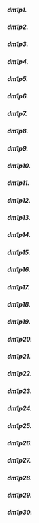##### dm1p1. 

##### dm1p2. 

##### dm1p3. 

##### dm1p4. 

##### dm1p5. 

##### dm1p6. 

##### dm1p7. 

##### dm1p8. 

##### dm1p9. 

##### dm1p10. 

##### dm1p11. 

##### dm1p12. 

##### dm1p13. 

##### dm1p14. 

##### dm1p15. 

##### dm1p16. 

##### dm1p17. 

##### dm1p18. 

##### dm1p19. 

##### dm1p20. 

##### dm1p21. 

##### dm1p22. 

##### dm1p23. 

##### dm1p24. 

##### dm1p25. 

##### dm1p26. 

##### dm1p27. 

##### dm1p28. 

##### dm1p29. 

##### dm1p30. 












